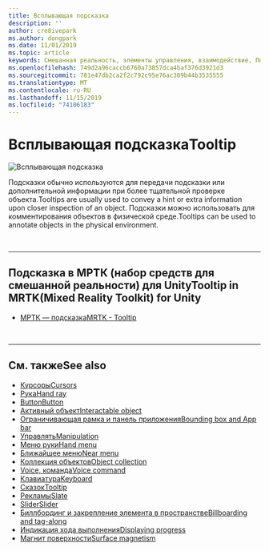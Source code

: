 ```yaml
---
title: Всплывающая подсказка
description: ''
author: cre8ivepark
ms.author: dongpark
ms.date: 11/01/2019
ms.topic: article
keywords: Смешанная реальность, элементы управления, взаимодействие, Пользовательский интерфейс, UX
ms.openlocfilehash: 749d2a96caccb6760a73857dca4baf376d3921d3
ms.sourcegitcommit: 781e47db2ca2f2c792c95e76ac309b44b3535555
ms.translationtype: MT
ms.contentlocale: ru-RU
ms.lasthandoff: 11/15/2019
ms.locfileid: "74106183"
---
```

# <a name="tooltip"></a><span data-ttu-id="31890-103">Всплывающая подсказка</span><span class="sxs-lookup"><span data-stu-id="31890-103">Tooltip</span></span>

![Всплывающая подсказка](images/UX/UX_Hero_Tooltip.jpg)

<span data-ttu-id="31890-105">Подсказки обычно используются для передачи подсказки или дополнительной информации при более тщательной проверке объекта.</span><span class="sxs-lookup"><span data-stu-id="31890-105">Tooltips are usually used to convey a hint or extra information upon closer inspection of an object.</span></span> <span data-ttu-id="31890-106">Подсказки можно использовать для комментирования объектов в физической среде.</span><span class="sxs-lookup"><span data-stu-id="31890-106">Tooltips can be used to annotate objects in the physical environment.</span></span>

<br>

---

## <a name="tooltip-in-mrtkmixed-reality-toolkit-for-unity"></a><span data-ttu-id="31890-107">Подсказка в МРТК (набор средств для смешанной реальности) для Unity</span><span class="sxs-lookup"><span data-stu-id="31890-107">Tooltip in MRTK(Mixed Reality Toolkit) for Unity</span></span>

* [<span data-ttu-id="31890-108">МРТК — подсказка</span><span class="sxs-lookup"><span data-stu-id="31890-108">MRTK - Tooltip</span></span>](https://microsoft.github.io/MixedRealityToolkit-Unity/Documentation/README_Tooltip.html)

<br>

---

## <a name="see-also"></a><span data-ttu-id="31890-109">См. также</span><span class="sxs-lookup"><span data-stu-id="31890-109">See also</span></span>

* [<span data-ttu-id="31890-110">Курсоры</span><span class="sxs-lookup"><span data-stu-id="31890-110">Cursors</span></span>](cursors.md)
* [<span data-ttu-id="31890-111">Рука</span><span class="sxs-lookup"><span data-stu-id="31890-111">Hand ray</span></span>](point-and-commit.md)
* [<span data-ttu-id="31890-112">Button</span><span class="sxs-lookup"><span data-stu-id="31890-112">Button</span></span>](button.md)
* [<span data-ttu-id="31890-113">Активный объект</span><span class="sxs-lookup"><span data-stu-id="31890-113">Interactable object</span></span>](interactable-object.md)
* [<span data-ttu-id="31890-114">Ограничивающая рамка и панель приложения</span><span class="sxs-lookup"><span data-stu-id="31890-114">Bounding box and App bar</span></span>](app-bar-and-bounding-box.md)
* [<span data-ttu-id="31890-115">Управлять</span><span class="sxs-lookup"><span data-stu-id="31890-115">Manipulation</span></span>](direct-manipulation.md)
* [<span data-ttu-id="31890-116">Меню руки</span><span class="sxs-lookup"><span data-stu-id="31890-116">Hand menu</span></span>](hand-menu.md)
* [<span data-ttu-id="31890-117">Ближайшее меню</span><span class="sxs-lookup"><span data-stu-id="31890-117">Near menu</span></span>](near-menu.md)
* [<span data-ttu-id="31890-118">Коллекция объектов</span><span class="sxs-lookup"><span data-stu-id="31890-118">Object collection</span></span>](object-collection.md)
* [<span data-ttu-id="31890-119">Voice, команда</span><span class="sxs-lookup"><span data-stu-id="31890-119">Voice command</span></span>](voice-input.md)
* [<span data-ttu-id="31890-120">Клавиатура</span><span class="sxs-lookup"><span data-stu-id="31890-120">Keyboard</span></span>](keyboard.md)
* [<span data-ttu-id="31890-121">Сказок</span><span class="sxs-lookup"><span data-stu-id="31890-121">Tooltip</span></span>](tooltip.md)
* [<span data-ttu-id="31890-122">Рекламы</span><span class="sxs-lookup"><span data-stu-id="31890-122">Slate</span></span>](slate.md)
* [<span data-ttu-id="31890-123">Slider</span><span class="sxs-lookup"><span data-stu-id="31890-123">Slider</span></span>](slider.md)
* [<span data-ttu-id="31890-124">Биллбординг и закрепление элемента в пространстве</span><span class="sxs-lookup"><span data-stu-id="31890-124">Billboarding and tag-along</span></span>](billboarding-and-tag-along.md)
* [<span data-ttu-id="31890-125">Индикация хода выполнения</span><span class="sxs-lookup"><span data-stu-id="31890-125">Displaying progress</span></span>](progress.md)
* [<span data-ttu-id="31890-126">Магнит поверхности</span><span class="sxs-lookup"><span data-stu-id="31890-126">Surface magnetism</span></span>](surface-magnetism.md)
